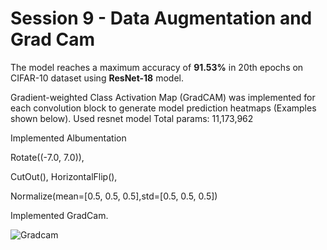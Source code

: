 # Session 9 - Data Augmentation and Grad Cam

The model reaches a maximum accuracy of **91.53%** in 20th epochs on CIFAR-10 dataset using **ResNet-18** model.

Gradient-weighted Class Activation Map (GradCAM) was implemented for each convolution block to generate model prediction heatmaps (Examples shown below).
Used resnet model 
Total params: 11,173,962

Implemented Albumentation 

Rotate((-7.0, 7.0)),

CutOut(),
HorizontalFlip(),

Normalize(mean=[0.5, 0.5, 0.5],std=[0.5, 0.5, 0.5])

Implemented GradCam.

![Gradcam](https://github.com/Noopuragr/EVA4/tree/master/S9/grad.PNG)

